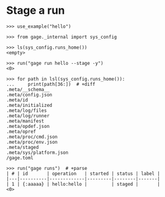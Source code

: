 # Stage a run

    >>> use_example("hello")

    >>> from gage._internal import sys_config

    >>> ls(sys_config.runs_home())
    <empty>

    >>> run("gage run hello --stage -y")
    <0>

    >>> for path in lsl(sys_config.runs_home()):
    ...     print(path[36:])  # +diff
    .meta/__schema__
    .meta/config.json
    .meta/id
    .meta/initialized
    .meta/log/files
    .meta/log/runner
    .meta/manifest
    .meta/opdef.json
    .meta/opref
    .meta/proc/cmd.json
    .meta/proc/env.json
    .meta/staged
    .meta/sys/platform.json
    /gage.toml

    >>> run("gage runs")  # +parse
    | # | id       | operation   | started | status | label |
    |---|----------|-------------|---------|--------|-------|
    | 1 | {:aaaaa} | hello:hello |         | staged |       |
    <0>
